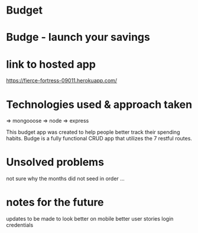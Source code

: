 # Budget

# Budge - launch your savings

# link to hosted app
https://fierce-fortress-09011.herokuapp.com/


# Technologies used & approach taken
=> mongooose
=> node 
=> express

This budget app was created to help people better track their spending habits. Budge is a fully functional CRUD app that utilizes the 7 restful routes.


# Unsolved problems
not sure why the months did not seed in order ... 

# notes for the future
updates to be made to look better on mobile
better user stories
login credentials 

